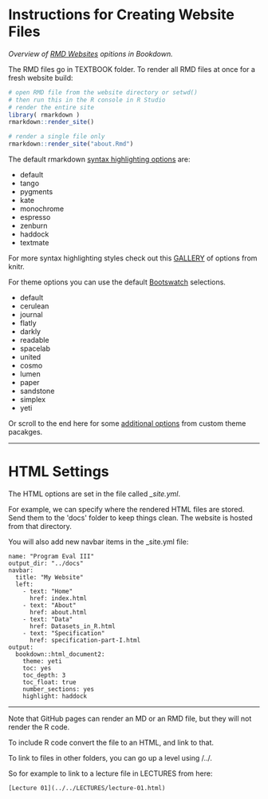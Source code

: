 # Instructions for Creating Website Files

*Overview of [RMD Websites](https://bookdown.org/yihui/rmarkdown/rmarkdown-site.html) opitions in Bookdown.* 

The RMD files go in TEXTBOOK folder. To render all RMD files at once for a fresh website build:

```r
# open RMD file from the website directory or setwd()
# then run this in the R console in R Studio
# render the entire site
library( rmarkdown )
rmarkdown::render_site()

# render a single file only
rmarkdown::render_site("about.Rmd")
```

The default rmarkdown [syntax highlighting options](https://eranraviv.com/syntax-highlighting-style-in-rmarkdown/) are:

* default 
* tango 
* pygments 
* kate 
* monochrome 
* espresso 
* zenburn 
* haddock 
* textmate

For more syntax highlighting styles check out this [GALLERY](http://animation.r-forge.r-project.org/knitr/) of options from knitr. 

For theme options you can use the default [Bootswatch](https://bootswatch.com/3/) selections.

* default 
* cerulean  
* journal  
* flatly  
* darkly  
* readable 
* spacelab 
* united 
* cosmo 
* lumen 
* paper 
* sandstone 
* simplex 
* yeti 

Or scroll to the end here for some [additional options](http://www.datadreaming.org/post/r-markdown-theme-gallery/) from custom theme pacakges.

-----

# HTML Settings

The HTML options are set in the file called *_site.yml*. 

For example, we can specify where the rendered HTML files are stored. Send them to the 'docs' folder to keep things clean. The website is hosted from that directory.

You will also add new navbar items in the _site.yml file:

```
name: "Program Eval III"
output_dir: "../docs"
navbar:
  title: "My Website"
  left:
    - text: "Home"
      href: index.html
    - text: "About"
      href: about.html
    - text: "Data"
      href: Datasets_in_R.html
    - text: "Specification"
      href: specification-part-I.html
output:
  bookdown::html_document2:
    theme: yeti
    toc: yes
    toc_depth: 3
    toc_float: true
    number_sections: yes
    highlight: haddock
```

-----

Note that GitHub pages can render an MD or an RMD file, but they will not render the R code.

To include R code convert the file to an HTML, and link to that.

To link to files in other folders, you can go up a level using /../.

So for example to link to a lecture file in LECTURES from here:

```
[Lecture 01](../../LECTURES/lecture-01.html)
```

